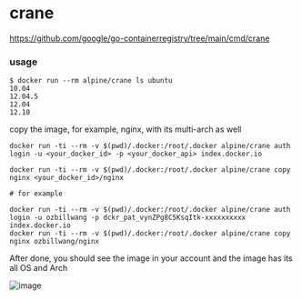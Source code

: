 # crane

https://github.com/google/go-containerregistry/tree/main/cmd/crane

### usage

```
$ docker run --rm alpine/crane ls ubuntu
10.04
12.04.5
12.04
12.10
```

copy the image, for example, nginx,  with its multi-arch as well
```
docker run -ti --rm -v $(pwd)/.docker:/root/.docker alpine/crane auth login -u <your_docker_id> -p <your_docker_api> index.docker.io

docker run -ti --rm -v $(pwd)/.docker:/root/.docker alpine/crane copy nginx <your_docker_id>/nginx

# for example

docker run -ti --rm -v $(pwd)/.docker:/root/.docker alpine/crane auth login -u ozbillwang -p dckr_pat_vynZPg8C5KsqItk-xxxxxxxxxx index.docker.io
docker run -ti --rm -v $(pwd)/.docker:/root/.docker alpine/crane copy nginx ozbillwang/nginx
```

After done, you should see the image in your account and the image has its all OS and Arch

![image](https://github.com/alpine-docker/crane/assets/8954908/886021e7-e723-4ccf-afe1-c77e874c5cc0)
